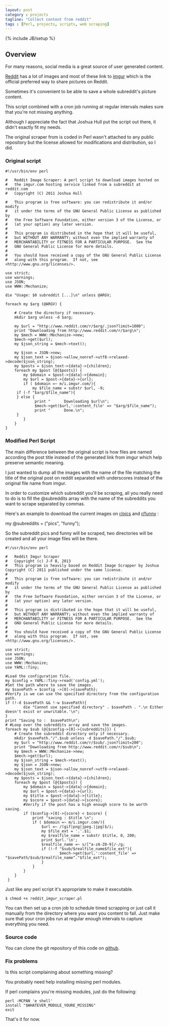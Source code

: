```yaml
---
layout: post
category : projects
tagline: "Collect content from reddit"
tags : [Perl, projects, scripts, web scraping]
---
```

{% include JB/setup %}

## Overview

For many reasons, social media is a great source of user generated content.

[Reddit](http://reddit.com) has a lot of images and most of these link to [imgur](http://imgur.com) which is the official 
preferred way to share pictures on Reddit.

Sometimes it's convenient to be able to save a whole subreddit's picture content.

This script combined with a cron job running at regular intervals makes sure that you're not missing anything.

Although I appreciate the fact that Joshua Hull put the script out there, it didn't exactly fit my needs.

The original scraper from is coded in Perl wasn't attached to any public repository but
the license allowed for modifications and distribution, so I did.

### Original script 

    #!/usr/bin/env perl
    
    #   Reddit Image Scraper: A perl script to download images hosted on
    #   the imgur.com hosting service linked from a subreddit at reddit.com
    #   Copyright (C) 2011 Joshua Hull
    
    #   This program is free software: you can redistribute it and/or modify
    #   it under the terms of the GNU General Public License as published by
    #   the Free Software Foundation, either version 3 of the License, or
    #   (at your option) any later version.
    #
    #   This program is distributed in the hope that it will be useful,
    #   but WITHOUT ANY WARRANTY; without even the implied warranty of
    #   MERCHANTABILITY or FITNESS FOR A PARTICULAR PURPOSE.  See the
    #   GNU General Public License for more details.
    #
    #   You should have received a copy of the GNU General Public License
    #   along with this program.  If not, see <http://www.gnu.org/licenses/>.
    
    use strict;
    use warnings;
    use JSON;
    use WWW::Mechanize;
    
    die "Usage: $0 subreddit [...]\n" unless @ARGV;
    
    foreach my $arg (@ARGV) {
    
        # Create the directory if necessary.
        mkdir $arg unless -d $arg;
    
        my $url = "http://www.reddit.com/r/$arg/.json?limit=1000";
        print "Downloading from http://www.reddit.com/r/$arg\n";
        my $mech = WWW::Mechanize->new;
        $mech->get($url);
        my $json_string = $mech->text();
    
        my $json = JSON->new;
        my $json_text = $json->allow_nonref->utf8->relaxed->decode($json_string);
        my $posts = $json_text->{data}->{children};
        foreach my $post (@{$posts}) {
            my $domain = $post->{data}->{domain};
            my $url = $post->{data}->{url};
            if ( $domain =~ m/i.imgur.com/){
                my $file_name = substr $url, -9;
         if (-f "$arg/$file_name"){
         } else {
                 print "      Downloading $url\n";
                 $mech->get($url,':content_file' => "$arg/$file_name");
                 print "      Done.\n";
         }
            }
        }
    }

### Modified Perl Script

The main difference between the original script is how files are named according the post title instead of the
generated link from imgur which help preserve semantic meaning. 

I just wanted to dump all the images with the name of the file matching the title of the original post on reddit separated 
with underscores instead of the original file name from imgur.

In order to customize which subreddit you'll be scraping, all you really need to do is to fill the @subreddits array with 
the name of the subreddits you want to scrape separated by commas.

Here's an example to download the current images on [r/pics](www.reddit.com/r/pics) and [r/funny](www.reddit.com/r/funny) :

my @subreddits = ("pics", "funny");

So the subreddit pics and funny will be scraped, two directories will be created and all your image files will be there.

    #!/usr/bin/env perl
    
    #   Reddit Imgur Scraper
    #   Copyright (c) J-F B, 2013
    #   This program is heavily based on Reddit Image Scrapper by Joshua Copyright (C) 2011 published under the same license.
    #   
    #   This program is free software: you can redistribute it and/or modify 
    #   it under the terms of the GNU General Public License as published by
    #   the Free Software Foundation, either version 3 of the License, or
    #   (at your option) any later version.
    #
    #   This program is distributed in the hope that it will be useful,
    #   but WITHOUT ANY WARRANTY; without even the implied warranty of
    #   MERCHANTABILITY or FITNESS FOR A PARTICULAR PURPOSE.  See the
    #   GNU General Public License for more details.
    #
    #   You should have received a copy of the GNU General Public License
    #   along with this program.  If not, see <http://www.gnu.org/licenses/>.
    
    use strict;
    use warnings;
    use JSON;
    use WWW::Mechanize;
    use YAML::Tiny;
    
    #Load the configuration file.
    my $config = YAML::Tiny->read('config.yml');
    #Set the path where to save the images.
    my $savePath = $config ->[0]->{savePath};
    #Verify is we can use the specified directory from the configuration path.
    if (!-d $savePath && !-w $savePath){
            die "Cannot use specified directory" . $savePath . ".\n Either doesn't exist or unwritable.'\n";
    }
    print "Saving to :  $savePath\n";
    # #Loop over the subreddits array and save the images.
    foreach my $sub (@{$config->[0]->{subreddits}}) {
        # Create the subreddit directory only if necessary.
        mkdir $savePath."/".$sub unless -d $savePath."/".$sub;
        my $url = "http://www.reddit.com/r/$sub/.json?limit=200";
        print "Downloading from http://www.reddit.com/r/$sub\n";
        my $mech = WWW::Mechanize->new;
        $mech->get($url);
        my $json_string = $mech->text();
        my $json = JSON->new;
        my $json_text = $json->allow_nonref->utf8->relaxed->decode($json_string);
        my $posts = $json_text->{data}->{children}; 
        foreach my $post (@{$posts}) {
            my $domain = $post->{data}->{domain};
            my $url = $post->{data}->{url};
            my $title = $post->{data}->{title};
            my $score = $post->{data}->{score};
            #Verify if the post has a high enough score to be worth saving.
            if ($config->[0]->{score} < $score) {
                print "saving : $title \n";
                if ( $domain =~ m/i.imgur.com/){
                    $url =~ /(gif|png|jpeg.|jpg)$/i;
                    my $file_ext = '.'.$1;
                    my $realfile_name = substr $title, 0, 200;
                    print $url.'\n';
                    $realfile_name =~ s/[^a-zA-Z0-9]/-/g;
                    if (!-f "$sub/$realfile_name$file_ext"){
                            $mech->get($url,':content_file' => "$savePath/$sub/$realfile_name"."$file_ext");
                    }
                }
            }
        }
     }
     
Just like any perl script it's appropriate to make it executable.

    $ chmod +x reddit_imgur_scraper.pl
     
You can then set up a cron job to schedule timed scrapping or just call it manually from the directory where you want you 
content to fall. Just make sure that your cron jobs run at regular enough intervals to capture everything you need.

### Source code

You can clone the git repository of this code on [github](https://github.com/DontBelieveTheByte/reddit-imgur-scraper).

### Fix problems

Is this script complaining about something missing? 

You probably need help installing missing perl modules.

If perl complains you're missing modules, just do the following:

    perl -MCPAN 'e shell'
    install "$WHATEVER_MODULE_YOURE_MISSING"
    exit

That's it for now.
